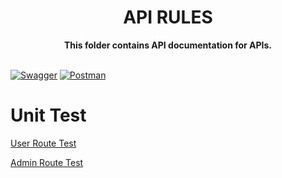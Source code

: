 <div align="center">
  <h1>API RULES</h1>
  <strong>This folder contains API documentation for APIs.</strong>
</div>
<br>

[![Swagger](https://img.shields.io/badge/Run%20In%20Swagger%20-%23ffgf.svg?style=for-the-badge&logo=swagger&logoColor=black)](http://127.0.0.1:10220/docs/index.html)
[![Postman](https://img.shields.io/badge/Run%20In%20Postman%20-%23F05033.svg?style=for-the-badge&logo=postman&logoColor=white)](https://app.getpostman.com/run-collection/20469355-57ccbf6b-731b-4a8f-9658-f8417589958b?action=collection%2Ffork&collection-url=entityId%3D20469355-57ccbf6b-731b-4a8f-9658-f8417589958b%26entityType%3Dcollection%26workspaceId%3Da869a586-0bd4-432f-b4bf-4a70ebc59005)

# Unit Test

[User Route Test](https://github.com/ShikharY10/goauth/blob/main/test/user_unit_test.md)

[Admin Route Test](https://github.com/ShikharY10/goauth/blob/main/test/admin_unit_test.md)
